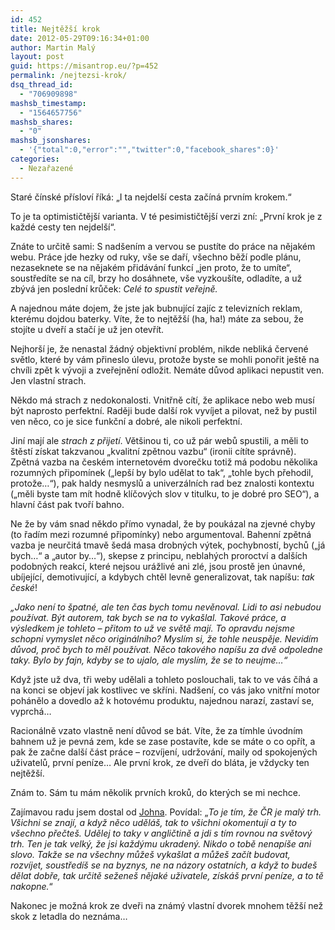 ```yaml
---
id: 452
title: Nejtěžší krok
date: 2012-05-29T09:16:34+01:00
author: Martin Malý
layout: post
guid: https://misantrop.eu/?p=452
permalink: /nejtezsi-krok/
dsq_thread_id:
  - "706909898"
mashsb_timestamp:
  - "1564657756"
mashsb_shares:
  - "0"
mashsb_jsonshares:
  - '{"total":0,"error":"","twitter":0,"facebook_shares":0}'
categories:
  - Nezařazené
---
```

Staré čínské přísloví říká: &#8222;I ta nejdelší cesta začíná prvním krokem.&#8220;

<!--more-->

To je ta optimističtější varianta. V té pesimističtější verzi zní: &#8222;První krok je z každé cesty ten nejdelší&#8220;.

Znáte to určitě sami: S nadšením a vervou se pustíte do práce na nějakém webu. Práce jde hezky od ruky, vše se daří, všechno běží podle plánu, nezaseknete se na nějakém přidávání funkcí &#8222;jen proto, že to umíte&#8220;, soustředíte se na cíl, brzy ho dosáhnete, vše vyzkoušíte, odladíte, a už zbývá jen poslední krůček: _Celé to spustit veřejně._

A najednou máte dojem, že jste jak bubnující zajíc z televizních reklam, kterému dojdou baterky. Víte, že to nejtěžší (ha, ha!) máte za sebou, že stojíte u dveří a stačí je už jen otevřít.

Nejhorší je, že nenastal žádný objektivní problém, nikde nebliká červené světlo, které by vám přineslo úlevu, protože byste se mohli ponořit ještě na chvíli zpět k vývoji a zveřejnění odložit. Nemáte důvod aplikaci nepustit ven. Jen vlastní strach.

Někdo má strach z nedokonalosti. Vnitřně cítí, že aplikace nebo web musí být naprosto perfektní. Raději bude další rok vyvíjet a pilovat, než by pustil ven něco, co je sice funkční a dobré, ale nikoli perfektní.

Jiní mají ale _strach z přijetí_. Většinou ti, co už pár webů spustili, a měli to štěstí získat takzvanou &#8222;kvalitní zpětnou vazbu&#8220; (ironii cítíte správně). Zpětná vazba na českém internetovém dvorečku totiž má podobu několika rozumných připomínek (&#8222;lepší by bylo udělat to tak&#8220;, &#8222;tohle bych přehodil, protože&#8230;&#8220;), pak haldy nesmyslů a univerzálních rad bez znalosti kontextu (&#8222;měli byste tam mít hodně klíčových slov v titulku, to je dobré pro SEO&#8220;), a hlavní část pak tvoří bahno.

Ne že by vám snad někdo přímo vynadal, že by poukázal na zjevné chyby (to řadím mezi rozumné připomínky) nebo argumentoval. Bahenní zpětná vazba je neurčitá tmavě šedá masa drobných výtek, pochybností, bychů (&#8222;já bych&#8230;&#8220; a &#8222;autor by&#8230;&#8220;), skepse z principu, neblahých proroctví a dalších podobných reakcí, které nejsou urážlivé ani zlé, jsou prostě jen únavné, ubíjející, demotivující, a kdybych chtěl levně generalizovat, tak napíšu: _tak české_!

_&#8222;Jako není to špatné, ale ten čas bych tomu nevěnoval. Lidi to asi nebudou používat. Být autorem, tak bych se na to vykašlal. Takové práce, a výsledkem je tohleto &#8211; přitom to už ve světě mají. To opravdu nejsme schopni vymyslet něco originálního? Myslím si, že tohle neuspěje. Nevidím důvod, proč bych to měl používat. Něco takového napíšu za dvě odpoledne taky. Bylo by fajn, kdyby se to ujalo, ale myslím, že se to neujme&#8230;&#8220;_

Když jste už dva, tři weby udělali a tohleto poslouchali, tak to ve vás číhá a na konci se objeví jak kostlivec ve skříni. Nadšení, co vás jako vnitřní motor pohánělo a dovedlo až k hotovému produktu, najednou narazí, zastaví se, vyprchá&#8230;

Racionálně vzato vlastně není důvod se bát. Víte, že za tímhle úvodním bahnem už je pevná zem, kde se zase postavíte, kde se máte o co opřít, a pak že začne další část práce &#8211; rozvíjení, udržování, maily od spokojených uživatelů, první peníze&#8230; Ale první krok, ze dveří do bláta, je vždycky ten nejtěžší.

Znám to. Sám tu mám několik prvních kroků, do kterých se mi nechce.

Zajímavou radu jsem dostal od [Johna](https://www.podnikanivusa.com/). Povídal: &#8222;_To je tím, že ČR je malý trh. Všichni se znají, a když něco uděláš, tak to všichni okomentují a ty to všechno přečteš. Udělej to taky v angličtině a jdi s tím rovnou na světový trh. Ten je tak velký, že jsi každýmu ukradený. Nikdo o tobě nenapíše ani slovo. Takže se na všechny můžeš vykašlat a můžeš začít budovat, rozvíjet, soustředíš se na byznys, ne na názory ostatních, a když to budeš dělat dobře, tak určitě seženeš nějaké uživatele, získáš první peníze, a to tě nakopne._&#8220;

Nakonec je možná krok ze dveři na známý vlastní dvorek mnohem těžší než skok z letadla do neznáma&#8230;
